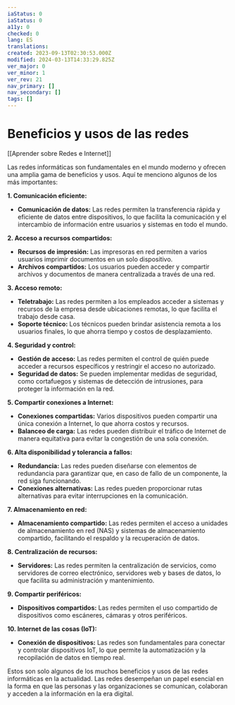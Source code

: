 ```yaml
---
iaStatus: 0
iaStatus: 0
a11y: 0
checked: 0
lang: ES
translations: 
created: 2023-09-13T02:30:53.000Z
modified: 2024-03-13T14:33:29.825Z
ver_major: 0
ver_minor: 1
ver_rev: 21
nav_primary: []
nav_secondary: []
tags: []
---
```

# Beneficios y usos de las redes

[[Aprender sobre Redes e Internet]]

Las redes informáticas son fundamentales en el mundo moderno y ofrecen una amplia gama de beneficios y usos. Aquí te menciono algunos de los más importantes:

**1. Comunicación eficiente:**

- **Comunicación de datos:** Las redes permiten la transferencia rápida y eficiente de datos entre dispositivos, lo que facilita la comunicación y el intercambio de información entre usuarios y sistemas en todo el mundo.

**2. Acceso a recursos compartidos:**

- **Recursos de impresión:** Las impresoras en red permiten a varios usuarios imprimir documentos en un solo dispositivo.
- **Archivos compartidos:** Los usuarios pueden acceder y compartir archivos y documentos de manera centralizada a través de una red.

**3. Acceso remoto:**

- **Teletrabajo:** Las redes permiten a los empleados acceder a sistemas y recursos de la empresa desde ubicaciones remotas, lo que facilita el trabajo desde casa.
- **Soporte técnico:** Los técnicos pueden brindar asistencia remota a los usuarios finales, lo que ahorra tiempo y costos de desplazamiento.

**4. Seguridad y control:**

- **Gestión de acceso:** Las redes permiten el control de quién puede acceder a recursos específicos y restringir el acceso no autorizado.
- **Seguridad de datos:** Se pueden implementar medidas de seguridad, como cortafuegos y sistemas de detección de intrusiones, para proteger la información en la red.

**5. Compartir conexiones a Internet:**

- **Conexiones compartidas:** Varios dispositivos pueden compartir una única conexión a Internet, lo que ahorra costos y recursos.
- **Balanceo de carga:** Las redes pueden distribuir el tráfico de Internet de manera equitativa para evitar la congestión de una sola conexión.

**6. Alta disponibilidad y tolerancia a fallos:**

- **Redundancia:** Las redes pueden diseñarse con elementos de redundancia para garantizar que, en caso de fallo de un componente, la red siga funcionando.
- **Conexiones alternativas:** Las redes pueden proporcionar rutas alternativas para evitar interrupciones en la comunicación.

**7. Almacenamiento en red:**

- **Almacenamiento compartido:** Las redes permiten el acceso a unidades de almacenamiento en red (NAS) y sistemas de almacenamiento compartido, facilitando el respaldo y la recuperación de datos.

**8. Centralización de recursos:**

- **Servidores:** Las redes permiten la centralización de servicios, como servidores de correo electrónico, servidores web y bases de datos, lo que facilita su administración y mantenimiento.

**9. Compartir periféricos:**

- **Dispositivos compartidos:** Las redes permiten el uso compartido de dispositivos como escáneres, cámaras y otros periféricos.

**10. Internet de las cosas (IoT):**

- **Conexión de dispositivos:** Las redes son fundamentales para conectar y controlar dispositivos IoT, lo que permite la automatización y la recopilación de datos en tiempo real.

Estos son solo algunos de los muchos beneficios y usos de las redes informáticas en la actualidad. Las redes desempeñan un papel esencial en la forma en que las personas y las organizaciones se comunican, colaboran y acceden a la información en la era digital.